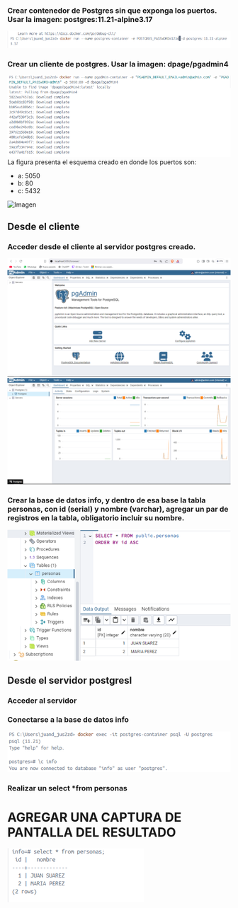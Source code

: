 ### Crear contenedor de Postgres sin que exponga los puertos. Usar la imagen: postgres:11.21-alpine3.17
![Imagen](img/15.png)
### Crear un cliente de postgres. Usar la imagen: dpage/pgadmin4

![Imagen](img/16.png)
La figura presenta el esquema creado en donde los puertos son:
- a: 5050
- b: 80
- c: 5432

![Imagen](img/esquema-ejercicio3.PNG)

## Desde el cliente
### Acceder desde el cliente al servidor postgres creado.
![Imagen](img/17.png)
![Imagen](img/18.png)
### Crear la base de datos info, y dentro de esa base la tabla personas, con id (serial) y nombre (varchar), agregar un par de registros en la tabla, obligatorio incluir su nombre.
![Imagen](img/19.png)
## Desde el servidor postgresl
### Acceder al servidor
### Conectarse a la base de datos info
![Imagen](img/20.png)
### Realizar un select *from personas
# AGREGAR UNA CAPTURA DE PANTALLA DEL RESULTADO
![Imagen](img/21.png)

